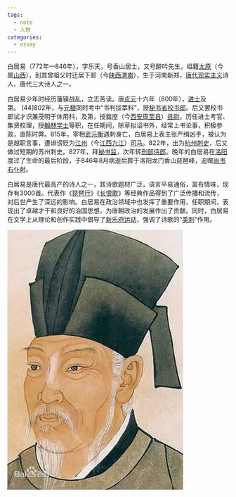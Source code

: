 ```yaml
---
tags:
  - note
  - 人物
categories:
  - essay
---
```

白居易（772年—846年），字乐天，号香山居士，又号醉吟先生，祖籍[太原](https://baike.baidu.com/item/%E5%A4%AA%E5%8E%9F/24334?fromModule=lemma_inlink)（今属[山西](https://baike.baidu.com/item/%E5%B1%B1%E8%A5%BF/188460?fromModule=lemma_inlink)），到其曾祖父时迁居下邽（今[陕西](https://baike.baidu.com/item/%E9%99%95%E8%A5%BF/193811?fromModule=lemma_inlink)[渭南](https://baike.baidu.com/item/%E6%B8%AD%E5%8D%97/71802?fromModule=lemma_inlink)），生于河南新郑，[唐代](https://baike.baidu.com/item/%E5%94%90%E4%BB%A3/345315?fromModule=lemma_inlink)[现实主义](https://baike.baidu.com/item/%E7%8E%B0%E5%AE%9E%E4%B8%BB%E4%B9%89/193021?fromModule=lemma_inlink)诗人、唐代三大诗人之一。

白居易少年时经历藩镇战乱，立志苦读。唐[贞元](https://baike.baidu.com/item/%E8%B4%9E%E5%85%83/10213419?fromModule=lemma_inlink)十六年（800年），[进士](https://baike.baidu.com/item/%E8%BF%9B%E5%A3%AB/63626?fromModule=lemma_inlink)及第。 [44]802年，与[元稹](https://baike.baidu.com/item/%E5%85%83%E7%A8%B9/207525?fromModule=lemma_inlink)同时考中“书判拔萃科”，授[秘书省](https://baike.baidu.com/item/%E7%A7%98%E4%B9%A6%E7%9C%81/1082444?fromModule=lemma_inlink)[校书郎](https://baike.baidu.com/item/%E6%A0%A1%E4%B9%A6%E9%83%8E/1041011?fromModule=lemma_inlink)。后又罢校书郎试才识兼茂明于体用科，及第，授盩庢（今[西安](https://baike.baidu.com/item/%E8%A5%BF%E5%AE%89/121614?fromModule=lemma_inlink)[周至县](https://baike.baidu.com/item/%E5%91%A8%E8%87%B3%E5%8E%BF/1000617?fromModule=lemma_inlink)）[县尉](https://baike.baidu.com/item/%E5%8E%BF%E5%B0%89/1055396?fromModule=lemma_inlink)。历任进士考官、集贤校理，授[翰林学士](https://baike.baidu.com/item/%E7%BF%B0%E6%9E%97%E5%AD%A6%E5%A3%AB/590715?fromModule=lemma_inlink)等职，在任期间，除草拟诏书外，经常上书论事，积极参政，直陈时弊。815年，宰相[武元衡](https://baike.baidu.com/item/%E6%AD%A6%E5%85%83%E8%A1%A1/3097283?fromModule=lemma_inlink)遇刺身亡，白居易上表主张严缉凶手，被认为是越职言事，遭诽谤贬为[江州](https://baike.baidu.com/item/%E6%B1%9F%E5%B7%9E/7955661?fromModule=lemma_inlink)（今[江西](https://baike.baidu.com/item/%E6%B1%9F%E8%A5%BF/215383?fromModule=lemma_inlink)[九江](https://baike.baidu.com/item/%E4%B9%9D%E6%B1%9F/24612?fromModule=lemma_inlink)）[司马](https://baike.baidu.com/item/%E5%8F%B8%E9%A9%AC/3845377?fromModule=lemma_inlink)。822年，出为[杭州](https://baike.baidu.com/item/%E6%9D%AD%E5%B7%9E/147639?fromModule=lemma_inlink)[刺史](https://baike.baidu.com/item/%E5%88%BA%E5%8F%B2/722772?fromModule=lemma_inlink)，后又做过短期的苏州刺史。827年，拜[秘书监](https://baike.baidu.com/item/%E7%A7%98%E4%B9%A6%E7%9B%91/7088758?fromModule=lemma_inlink)，次年转[刑部侍郎](https://baike.baidu.com/item/%E5%88%91%E9%83%A8%E4%BE%8D%E9%83%8E/6150934?fromModule=lemma_inlink)。晚年的白居易在[洛阳](https://baike.baidu.com/item/%E6%B4%9B%E9%98%B3/125712?fromModule=lemma_inlink)度过了生命的最后阶段，于846年8月病逝后葬于洛阳龙门香山琵琶峰，追赠[尚书右仆射](https://baike.baidu.com/item/%E5%B0%9A%E4%B9%A6%E5%8F%B3%E4%BB%86%E5%B0%84/22473280?fromModule=lemma_inlink)。

白居易是唐代最高产的诗人之一，其诗歌题材广泛，语言平易通俗，富有情味，现存有3000首。代表作《[琵琶行](https://baike.baidu.com/item/%E7%90%B5%E7%90%B6%E8%A1%8C/69544?fromModule=lemma_inlink)》《[长恨歌](https://baike.baidu.com/item/%E9%95%BF%E6%81%A8%E6%AD%8C/22524?fromModule=lemma_inlink)》等经典作品得到了广泛传播和流传，对后世产生了深远的影响。白居易在政治领域中也发挥了重要作用，任职期间，表现出了卓越才干和良好的治国思想，为唐朝政治的发展作出了贡献。同时，白居易在文学上从理论和创作实践中倡导了[新乐府运动](https://baike.baidu.com/item/%E6%96%B0%E4%B9%90%E5%BA%9C%E8%BF%90%E5%8A%A8/294523?fromModule=lemma_inlink)，强调了诗歌的“[美刺](https://baike.baidu.com/item/%E7%BE%8E%E5%88%BA/10000917?fromModule=lemma_inlink)”作用。

![](assets/images/Pasted%20image%2020240404173945.png)

